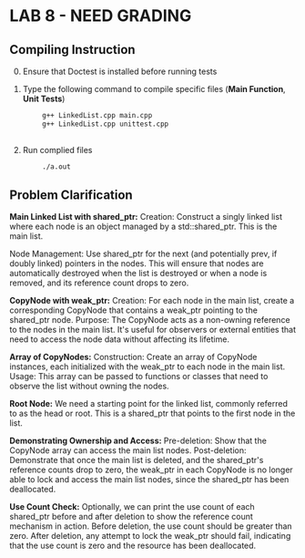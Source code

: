 # LAB 8 - NEED GRADING  


## **Compiling Instruction** 
0. Ensure that Doctest is installed before running tests

1. Type the following command to compile specific files (**Main Function**, **Unit Tests**)
```bash
        g++ LinkedList.cpp main.cpp  
        g++ LinkedList.cpp unittest.cpp 
 
```
2. Run complied files
```bash
        ./a.out
```


## **Problem Clarification**
**Main Linked List with shared_ptr:**
Creation: Construct a singly  linked list where each node is an object managed by a std::shared_ptr. This is the main list.

Node Management: Use shared_ptr for the next (and potentially prev, if doubly linked) pointers in the nodes. This will ensure that nodes are automatically destroyed when the list is destroyed or when a node is removed, and its reference count drops to zero.

**CopyNode with weak_ptr:**
Creation: For each node in the main list, create a corresponding CopyNode that contains a weak_ptr pointing to the shared_ptr node.
Purpose: The CopyNode acts as a non-owning reference to the nodes in the main list. It's useful for observers or external entities that need to access the node data without affecting its lifetime.

**Array of CopyNodes:**
Construction: Create an array  of CopyNode instances, each initialized with the weak_ptr to each node in the main list.
Usage: This array can be passed to functions or classes that need to observe the list without owning the nodes.

**Root Node:**
We need a starting point for the linked list, commonly referred to as the head or root. This is a shared_ptr that points to the first node in the list.

**Demonstrating Ownership and Access:**
Pre-deletion: Show that the CopyNode array can access the main list nodes.
Post-deletion: Demonstrate that once the main list is deleted, and the shared_ptr's reference counts drop to zero, the weak_ptr in each CopyNode is no longer able to lock and access the main list nodes, since the shared_ptr has been deallocated.

**Use Count Check:**
Optionally, we can print the use count of each shared_ptr before and after deletion to show the reference count mechanism in action. Before deletion, the use count should be greater than zero. After deletion, any attempt to lock the weak_ptr should fail, indicating that the use count is zero and the resource has been deallocated.